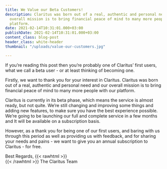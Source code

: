 ```yaml
---
title: We Value our Beta Customers!
description: Claritus was born out of a real, authentic and personal need and our
  overall mission is to bring financial peace of mind to many more people with our
  platform.
date: 2021-02-14T10:31:01.000+03:00
publishDate: 2021-02-14T10:31:01.000+03:00
content_class: blog-post
header_class: white-header
thumbnail: "/uploads/value-our-customers.jpg"

---
```

If you’re reading this post then you’re probably one of Claritus’ first users, what we call a beta user - or at least thinking of becoming one.

Firstly, we want to thank you for your interest in Claritus. Claritus was born out of a real, authentic and personal need and our overall mission is to bring financial peace of mind to many more people with our platform.

Claritus is currently in its beta phase, which means the service is almost ready, but not quite. We’re still changing and improving some things and adding new features, to make sure you have the best experience possible. We’re going to be launching our full and complete service in a few months and It will be available on a subscription basis.

However, as a thank you for being one of our first users, and baring with us through this period as well as providing us with feedback, and for sharing your needs and pains - we want to give you an annual subscription to Claritus - for free.

Best Regards, {{< rawhtml >}}<br/>{{< /rawhtml >}}
The Claritus Team